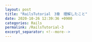 ```yaml
---
layout: post
title: "RailsTutorial　3章　理解したこと"
date: 2020-10-26 12:39:36 +0900
categories: Rails
permalink: /RailsTutorial-3
excerpt_separator: <!--more-->
---
```

 <!--more-->
